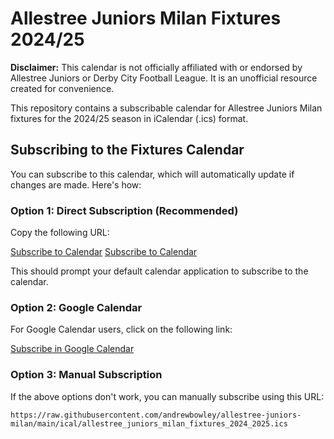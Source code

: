 # Allestree Juniors Milan Fixtures 2024/25

**Disclaimer:** This calendar is not officially affiliated with or endorsed by Allestree Juniors or Derby City Football League. It is an unofficial resource created for convenience.

This repository contains a subscribable calendar for Allestree Juniors Milan fixtures for the 2024/25 season in iCalendar (.ics) format.

## Subscribing to the Fixtures Calendar

You can subscribe to this calendar, which will automatically update if changes are made. Here's how:

### Option 1: Direct Subscription (Recommended)

Copy the following URL:

[Subscribe to Calendar](webcal://raw.githubusercontent.com/andrewbowley/allestree-juniors-milan/main/ical/allestree_juniors_milan_fixtures_2024_2025.ics)
<a href="webcal://raw.githubusercontent.com/andrewbowley/allestree-juniors-milan/main/ical/allestree_juniors_milan_fixtures_2024_2025.ics">Subscribe to Calendar</a>

This should prompt your default calendar application to subscribe to the calendar.

### Option 2: Google Calendar

For Google Calendar users, click on the following link:

[Subscribe in Google Calendar](https://calendar.google.com/calendar/r?cid=https://raw.githubusercontent.com/andrewbowley/allestree-juniors-milan/main/ical/allestree_juniors_milan_fixtures_2024_2025.ics)

### Option 3: Manual Subscription

If the above options don't work, you can manually subscribe using this URL:

```
https://raw.githubusercontent.com/andrewbowley/allestree-juniors-milan/main/ical/allestree_juniors_milan_fixtures_2024_2025.ics
```


